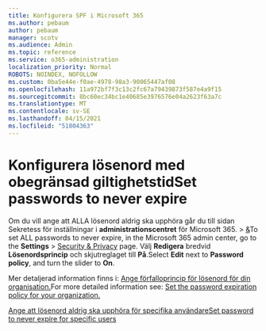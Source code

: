 ```yaml
---
title: Konfigurera SPF i Microsoft 365
ms.author: pebaum
author: pebaum
manager: scotv
ms.audience: Admin
ms.topic: reference
ms.service: o365-administration
localization_priority: Normal
ROBOTS: NOINDEX, NOFOLLOW
ms.custom: 0ba5e44e-f0ae-4978-98a3-90065447af08
ms.openlocfilehash: 11a972bf7f3c13c2fc67a79439873f587e4a9f15
ms.sourcegitcommit: 8bc60ec34bc1e40685e3976576e04a2623f63a7c
ms.translationtype: MT
ms.contentlocale: sv-SE
ms.lasthandoff: 04/15/2021
ms.locfileid: "51804363"
---
```

# <a name="set-passwords-to-never-expire"></a><span data-ttu-id="4af6d-102">Konfigurera lösenord med obegränsad giltighetstid</span><span class="sxs-lookup"><span data-stu-id="4af6d-102">Set passwords to never expire</span></span> 

<span data-ttu-id="4af6d-103">Om du vill ange att ALLA lösenord aldrig ska upphöra går du till sidan Sekretess för inställningar i **administrationscentret** för Microsoft 365.  >  [ &amp;](https://portal.office.com/adminportal/home#/settings/security)</span><span class="sxs-lookup"><span data-stu-id="4af6d-103">To set ALL passwords to never expire, in the Microsoft 365 admin center, go to the **Settings** > [Security &amp; Privacy](https://portal.office.com/adminportal/home#/settings/security) page.</span></span> <span data-ttu-id="4af6d-104">Välj **Redigera** bredvid **Lösenordsprincip** och skjutreglaget till **På**.</span><span class="sxs-lookup"><span data-stu-id="4af6d-104">Select **Edit** next to **Password policy**, and turn the slider to **On**.</span></span>
  
<span data-ttu-id="4af6d-105">Mer detaljerad information finns i: [Ange förfalloprincip för lösenord för din organisation.](https://docs.microsoft.com/microsoft-365/admin/manage/set-password-expiration-policy)</span><span class="sxs-lookup"><span data-stu-id="4af6d-105">For more detailed information see: [Set the password expiration policy for your organization.](https://docs.microsoft.com/microsoft-365/admin/manage/set-password-expiration-policy)</span></span>
  
[<span data-ttu-id="4af6d-106">Ange att lösenord aldrig ska upphöra för specifika användare</span><span class="sxs-lookup"><span data-stu-id="4af6d-106">Set password to never expire for specific users</span></span>](https://docs.microsoft.com/microsoft-365/admin/add-users/set-password-to-never-expire)
  
